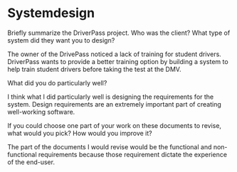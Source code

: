 # Systemdesign

Briefly summarize the DriverPass project. Who was the client? What type of system did they want you to design?

The owner of the DrivePass noticed a lack of training for student drivers. DriverPass wants to provide a better training option by building a system to help train student drivers before taking the test at the DMV. 

What did you do particularly well?

I think what I did particularly well is designing the requirements for the system. Design requirements are an extremely important part of creating well-working software. 

If you could choose one part of your work on these documents to revise, what would you pick? How would you improve it?

The part of the documents I would revise would be the functional and non-functional requirements because those requirement dictate the experience of the end-user. 


